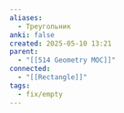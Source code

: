 ```yaml
---
aliases:
  - Треугольник
anki: false
created: 2025-05-10 13:21
parent:
  - "[[514 Geometry MOC]]"
connected:
  - "[[Rectangle]]"
tags:
  - fix/empty
---
```












